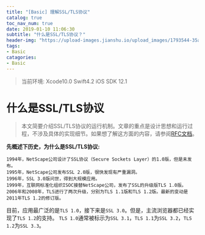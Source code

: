 ```yaml
---
title: "[Basic] 理解SSL/TLS协议"
catalog: true
toc_nav_num: true
date: 2019-01-10 11:06:30
subtitle: "什么是SSL/TLS协议？"
header-img: "https://upload-images.jianshu.io/upload_images/1793544-35a59cc66546fe40.jpg?imageMogr2/auto-orient/strip%7CimageView2/2/w/1240"
tags:
- Basic
catagories:
- Basic
---
```


> 当前环境: Xcode10.0 Swift4.2 iOS SDK 12.1

什么是SSL/TLS协议
=======

> 本文简要介绍SSL/TLS协议的运行机制。文章的重点是设计思想和运行过程，不涉及具体的实现细节。如果想了解这方面的内容，请参阅[RFC文档](http://tools.ietf.org/html/rfc5246)。

**先概述下历史，为什么是SSL/TLS协议:**  
```
1994年，NetScape公司设计了SSL协议（Secure Sockets Layer）的1.0版，但是未发布。
1995年，NetScape公司发布SSL 2.0版，很快发现有严重漏洞。
1996年，SSL 3.0版问世，得到大规模应用。
1999年，互联网标准化组织ISOC接替NetScape公司，发布了SSL的升级版TLS 1.0版。
2006年和2008年，TLS进行了两次升级，分别为TLS 1.1版和TLS 1.2版。最新的变动是2011年TLS 1.2的修订版。
``` 
目前，应用最广泛的是`TLS 1.0`，接下来是`SSL 3.0`。但是，主流浏览器都已经实现了`TLS 1.2`的支持。
`TLS 1.0`通常被标示为`SSL 3.1`，`TLS 1.1`为`SSL 3.2`，`TLS 1.2`为`SSL 3.3`。





